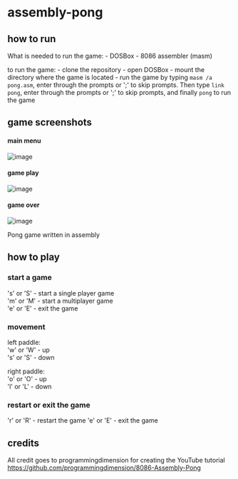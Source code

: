 # assembly-pong

## how to run
  What is needed to run the game:
    - DOSBox
    - 8086 assembler (masm)

  to run the game:
    - clone the repository
    - open DOSBox
    - mount the directory where the game is located
    - run the game by typing `masm /a pong.asm`, enter through the prompts or ';' to skip prompts. Then type `link pong`, enter through the prompts or ';' to skip prompts, and finally `pong` to run the game

## game screenshots

#### main menu
![image](https://github.com/jamesrdoran/assembly-pong/assets/139739768/55c4d7c5-eac6-4df5-b36e-358e4c1677ee)

#### game play
![image](https://github.com/jamesrdoran/assembly-pong/assets/139739768/c702a402-fe15-4bc9-a6de-393b428aea01)

#### game over
![image](https://github.com/jamesrdoran/assembly-pong/assets/139739768/be9094b4-d18e-4b1f-8767-67cbdffca3bc)

Pong game written in assembly

## how to play

### start a game
's' or 'S' - start a single player game <br>
'm' or 'M' - start a multiplayer game <br>
'e' or 'E' - exit the game

### movement
left paddle: <br>
  'w' or 'W' - up <br>
  's' or 'S' - down <br>

right paddle: <br>
  'o' or 'O' - up <br>
  'l' or 'L' - down <br>

### restart or exit the game
'r' or 'R' - restart the game
'e' or 'E' - exit the game

## credits

All credit goes to programmingdimension for creating the YouTube tutorial <br>
https://github.com/programmingdimension/8086-Assembly-Pong
